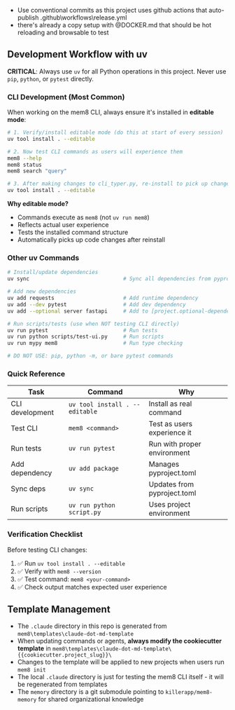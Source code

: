- Use conventional commits as this project uses github actions that auto-publish .github\workflows\release.yml
- there's already a copy setup with @DOCKER.md that should be hot reloading and browsable to test

## Development Workflow with uv

**CRITICAL**: Always use `uv` for all Python operations in this project. Never use `pip`, `python`, or `pytest` directly.

### CLI Development (Most Common)

When working on the mem8 CLI, always ensure it's installed in **editable mode**:

```bash
# 1. Verify/install editable mode (do this at start of every session)
uv tool install . --editable

# 2. Now test CLI commands as users will experience them
mem8 --help
mem8 status
mem8 search "query"

# 3. After making changes to cli_typer.py, re-install to pick up changes
uv tool install . --editable
```

**Why editable mode?**
- Commands execute as `mem8` (not `uv run mem8`)
- Reflects actual user experience
- Tests the installed command structure
- Automatically picks up code changes after reinstall

### Other uv Commands

```bash
# Install/update dependencies
uv sync                              # Sync all dependencies from pyproject.toml

# Add new dependencies
uv add requests                      # Add runtime dependency
uv add --dev pytest                  # Add dev dependency
uv add --optional server fastapi     # Add to [project.optional-dependencies]

# Run scripts/tests (use when NOT testing CLI directly)
uv run pytest                        # Run tests
uv run python scripts/test-ui.py     # Run scripts
uv run mypy mem8                     # Run type checking

# DO NOT USE: pip, python -m, or bare pytest commands
```

### Quick Reference

| Task | Command | Why |
|------|---------|-----|
| CLI development | `uv tool install . --editable` | Install as real command |
| Test CLI | `mem8 <command>` | Test as users experience it |
| Run tests | `uv run pytest` | Run with proper environment |
| Add dependency | `uv add package` | Manages pyproject.toml |
| Sync deps | `uv sync` | Updates from pyproject.toml |
| Run scripts | `uv run python script.py` | Uses project environment |

### Verification Checklist

Before testing CLI changes:
1. ✅ Run `uv tool install . --editable`
2. ✅ Verify with `mem8 --version`
3. ✅ Test command: `mem8 <your-command>`
4. ✅ Check output matches expected user experience

## Template Management

- The `.claude` directory in this repo is generated from `mem8\templates\claude-dot-md-template`
- When updating commands or agents, **always modify the cookiecutter template** in `mem8\templates\claude-dot-md-template\{{cookiecutter.project_slug}}\`
- Changes to the template will be applied to new projects when users run `mem8 init`
- The local `.claude` directory is just for testing the mem8 CLI itself - it will be regenerated from templates
- The `memory` directory is a git submodule pointing to `killerapp/mem8-memory` for shared organizational knowledge